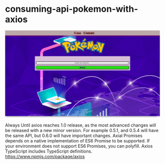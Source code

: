 # consuming-api-pokemon-with-axios

![Exemplo de como fuciona](https://github.com/Laudier2/consumindo-api-pokemon-com-fetch/blob/master/img/gitgif.gif)

Always Until axios reaches 1.0 release, as the most advanced changes will be released with a new minor version. For example 0.5.1, and 0.5.4 will have the same API, but 0.6.0 will have important changes. Axial Promises depends on a native implementation of ES6 Promise to be supported. If your environment does not support ES6 Promises, you can polyfill. Axios TypeScript includes TypeScript definitions. https://www.npmjs.com/package/axios
